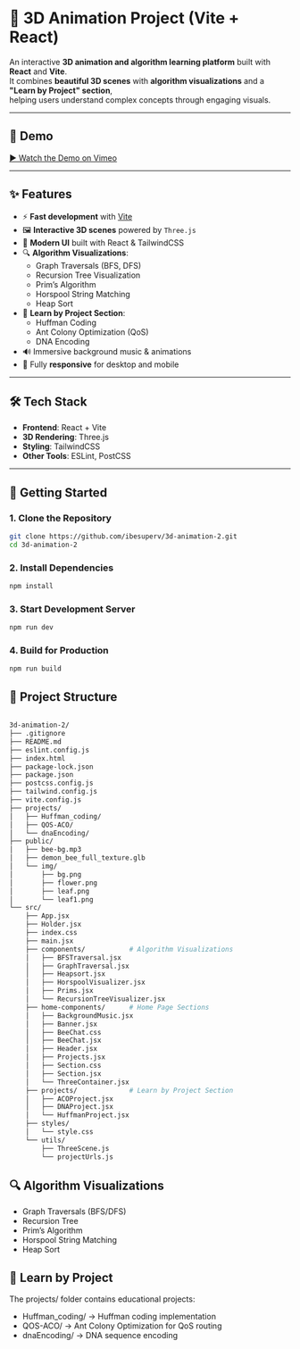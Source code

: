 # 🐝 3D Animation Project (Vite + React)

An interactive **3D animation and algorithm learning platform** built with **React** and **Vite**.  
It combines **beautiful 3D scenes** with **algorithm visualizations** and a **"Learn by Project" section**,  
helping users understand complex concepts through engaging visuals.


---
## 🎥 Demo
[▶️ Watch the Demo on Vimeo](https://vimeo.com/1115428609)

---

## ✨ Features
- ⚡ **Fast development** with [Vite](https://vitejs.dev/)
- 🖼️ **Interactive 3D scenes** powered by `Three.js`
- 🎨 **Modern UI** built with React & TailwindCSS
- 🔍 **Algorithm Visualizations**:
  - Graph Traversals (BFS, DFS)
  - Recursion Tree Visualization
  - Prim’s Algorithm
  - Horspool String Matching
  - Heap Sort
- 🧩 **Learn by Project Section**:
  - Huffman Coding
  - Ant Colony Optimization (QoS)
  - DNA Encoding
- 🔊 Immersive background music & animations
- 📱 Fully **responsive** for desktop and mobile

---

## 🛠️ Tech Stack
- **Frontend**: React + Vite
- **3D Rendering**: Three.js
- **Styling**: TailwindCSS
- **Other Tools**: ESLint, PostCSS

---

## 🚀 Getting Started

### 1. Clone the Repository
```bash
git clone https://github.com/ibesuperv/3d-animation-2.git
cd 3d-animation-2
```

### 2. Install Dependencies
```bash
npm install
```

### 3. Start Development Server
```bash
npm run dev
```
### 4. Build for Production
```bash
npm run build
```

## 📂 Project Structure
```bash

3d-animation-2/
├── .gitignore
├── README.md
├── eslint.config.js
├── index.html
├── package-lock.json
├── package.json
├── postcss.config.js
├── tailwind.config.js
├── vite.config.js
├── projects/
│   ├── Huffman_coding/
│   ├── QOS-ACO/
│   └── dnaEncoding/
├── public/
│   ├── bee-bg.mp3
│   ├── demon_bee_full_texture.glb
│   └── img/
│       ├── bg.png
│       ├── flower.png
│       ├── leaf.png
│       └── leaf1.png
└── src/
    ├── App.jsx
    ├── Holder.jsx
    ├── index.css
    ├── main.jsx
    ├── components/           # Algorithm Visualizations
    │   ├── BFSTraversal.jsx
    │   ├── GraphTraversal.jsx
    │   ├── Heapsort.jsx
    │   ├── HorspoolVisualizer.jsx
    │   ├── Prims.jsx
    │   └── RecursionTreeVisualizer.jsx
    ├── home-components/      # Home Page Sections
    │   ├── BackgroundMusic.jsx
    │   ├── Banner.jsx
    │   ├── BeeChat.css
    │   ├── BeeChat.jsx
    │   ├── Header.jsx
    │   ├── Projects.jsx
    │   ├── Section.css
    │   ├── Section.jsx
    │   └── ThreeContainer.jsx
    ├── projects/             # Learn by Project Section
    │   ├── ACOProject.jsx
    │   ├── DNAProject.jsx
    │   └── HuffmanProject.jsx
    ├── styles/
    │   └── style.css
    └── utils/
        ├── ThreeScene.js
        └── projectUrls.js

```
## 🔍 Algorithm Visualizations
- Graph Traversals (BFS/DFS)
- Recursion Tree
- Prim’s Algorithm
- Horspool String Matching
- Heap Sort

## 🧩 Learn by Project
The projects/ folder contains educational projects:
- Huffman_coding/ → Huffman coding implementation
- QOS-ACO/ → Ant Colony Optimization for QoS routing
- dnaEncoding/ → DNA sequence encoding

